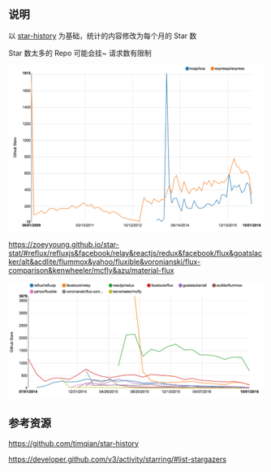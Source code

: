 ## 说明

以 [star-history](https://github.com/timqian/star-history) 为基础，统计的内容修改为每个月的 Star 数

Star 数太多的 Repo 可能会挂~ 请求数有限制

![koa vs express](example/koavsexpress.png)

https://zoeyyoung.github.io/star-stat/#reflux/refluxjs&facebook/relay&reactjs/redux&facebook/flux&goatslacker/alt&acdlite/flummox&yahoo/fluxible&voronianski/flux-comparison&kenwheeler/mcfly&azu/material-flux

![flux family](example/flux-family.png)

## 参考资源

https://github.com/timqian/star-history

https://developer.github.com/v3/activity/starring/#list-stargazers
